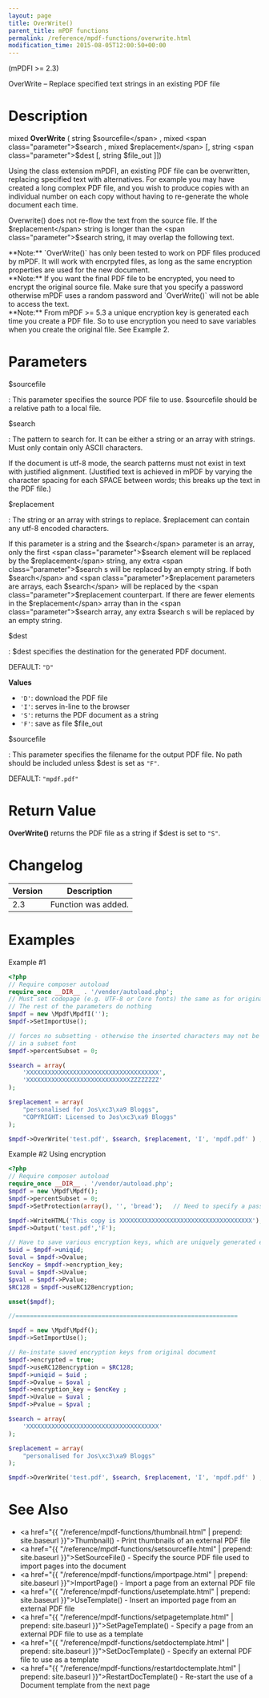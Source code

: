 ```yaml
---
layout: page
title: OverWrite()
parent_title: mPDF functions
permalink: /reference/mpdf-functions/overwrite.html
modification_time: 2015-08-05T12:00:50+00:00
---
```


(mPDFI >= 2.3)

OverWrite – Replace specified text strings in an existing PDF file

# Description

mixed **OverWrite** ( 
string <span class="parameter">$sourcefile</span> , 
mixed <span class="parameter">$search</span> , 
mixed <span class="parameter">$replacement</span> 
[, string <span class="parameter">$dest</span> 
[, string <span class="parameter">$file_out</span> 
]])

Using the class extension mPDFI, an existing PDF file can be overwritten, replacing specified text with alternatives. 
For example you may have created a long complex PDF file, and you wish to produce copies with an individual number on 
each copy without having to re-generate the whole document each time.

Overwrite() does not re-flow the text from the source file. If the <span class="parameter">$replacement</span> string 
is longer than the <span class="parameter">$search</span> string, it may overlap the following text.

<div class="alert alert-info" role="alert" markdown="1">
  **Note:** `OverWrite()` has only been tested to work on PDF files produced by mPDF. It will work 
  with encrpyted files, as long as the same encryption properties are used for the new document.
</div>

<div class="alert alert-info" role="alert" markdown="1">
  **Note:** If you want the final PDF file to be encrypted, you need to encrypt the original source 
  file. Make sure that you specify a password otherwise mPDF uses a random password and `OverWrite()` will not 
  be able to access the text.
</div>

<div class="alert alert-info" role="alert" markdown="1">
  **Note:** From mPDF >= 5.3 a unique encryption key is generated each time you create a PDF file. 
  So to use encryption you need to save variables when you create the original file. See Example 2.
</div>

# Parameters

<span class="parameter">$sourcefile</span>

: This parameter specifies the source PDF file to use. <span class="parameter">$sourcefile</span> should be a relative 
  path to a local file.

<span class="parameter">$search</span>

: The pattern to search for. It can be either a string or an array with strings. Must only contain only ASCII characters.

  If the document is utf-8 mode, the search patterns must not exist in text with justified alignment. (Justified 
  text is achieved in mPDF by varying the character spacing for each <span class="smallblock">SPACE</span> between 
  words; this breaks up the text in the PDF file.)

<span class="parameter">$replacement</span>

: The string or an array with strings to replace. <span class="parameter">$replacement</span> can contain any utf-8 
  encoded characters.

  If this parameter is a string and the <span class="parameter">$search</span> parameter is an array, only the 
  first <span class="parameter">$search</span> element will be replaced by the <span class="parameter">$replacement</span> 
  string, any extra <span class="parameter">$search</span> s will be replaced by an empty string. If both 
  <span class="parameter">$search</span> and <span class="parameter">$replacement</span> parameters are arrays, 
  each <span class="parameter">$search</span> will be replaced by the <span class="parameter">$replacement</span> 
  counterpart. If there are fewer elements in the <span class="parameter">$replacement</span> array than in the 
  <span class="parameter">$search</span> array, any extra <span class="parameter">$search</span> s will be replaced 
  by an empty string.

<span class="parameter">$dest</span>

: <span class="parameter">$dest</span> specifies the destination for the generated PDF document.

  <span class="smallblock">DEFAULT</span>: `"D"`

  **Values**

  * `'D'`: download the PDF file
  * `'I'`: serves in-line to the browser
  * `'S'`: returns the PDF document as a string
  * `'F'`: save as file <span class="parameter">$file_out</span>

<span class="parameter">$sourcefile</span>

: This parameter specifies the filename for the output PDF file. No path should be included unless 
  <span class="parameter">$dest</span> is set as `"F"`.

  <span class="smallblock">DEFAULT</span>: `"mpdf.pdf"`

# Return Value

**OverWrite()** returns the PDF file as a string if <span class="parameter">$dest</span> is set to `"S"`.

# Changelog

<table class="table">
<thead>
<tr>
    <th>Version</th>
    <th>Description</th>
</tr>
</thead>
<tbody>
<tr>
    <td>2.3</td>
    <td>Function was added.</td>
</tr>
</tbody>
</table>

# Examples

Example #1

```php
<?php
// Require composer autoload
require_once __DIR__ . '/vendor/autoload.php';
// Must set codepage (e.g. UTF-8 or Core fonts) the same as for original document
// The rest of the parameters do nothing
$mpdf = new \Mpdf\MpdfI('');
$mpdf->SetImportUse();

// forces no subsetting - otherwise the inserted characters may not be contained 
// in a subset font
$mpdf->percentSubset = 0;

$search = array(
	'XXXXXXXXXXXXXXXXXXXXXXXXXXXXXXXXXXXXX',
	'XXXXXXXXXXXXXXXXXXXXXXXXXXXXXZZZZZZZZ'
);

$replacement = array(
	"personalised for Jos\xc3\xa9 Bloggs",
	"COPYRIGHT: Licensed to Jos\xc3\xa9 Bloggs"
);

$mpdf->OverWrite('test.pdf', $search, $replacement, 'I', 'mpdf.pdf' ) ;

```

Example #2  Using encryption

```php
<?php
// Require composer autoload
require_once __DIR__ . '/vendor/autoload.php';
$mpdf = new \Mpdf\Mpdf();
$mpdf->percentSubset = 0;
$mpdf->SetProtection(array(), '', 'bread');   // Need to specify a password

$mpdf->WriteHTML('This copy is XXXXXXXXXXXXXXXXXXXXXXXXXXXXXXXXXXXXX');
$mpdf->Output('test.pdf','F');

// Have to save various encryption keys, which are uniquely generated each document
$uid = $mpdf->uniqid;
$oval = $mpdf->Ovalue;
$encKey = $mpdf->encryption_key;
$uval = $mpdf->Uvalue;
$pval = $mpdf->Pvalue;
$RC128 = $mpdf->useRC128encryption;

unset($mpdf);

//==============================================================

$mpdf = new \Mpdf\Mpdf();
$mpdf->SetImportUse();

// Re-instate saved encryption keys from original document
$mpdf->encrypted = true;
$mpdf->useRC128encryption = $RC128;
$mpdf->uniqid = $uid ;
$mpdf->Ovalue = $oval ;
$mpdf->encryption_key = $encKey ;
$mpdf->Uvalue = $uval ;
$mpdf->Pvalue = $pval ;

$search = array(
	'XXXXXXXXXXXXXXXXXXXXXXXXXXXXXXXXXXXXX'
);

$replacement = array(
	"personalised for Jos\xc3\xa9 Bloggs"
);

$mpdf->OverWrite('test.pdf', $search, $replacement, 'I', 'mpdf.pdf' ) ;

```

# See Also

- <a href="{{ "/reference/mpdf-functions/thumbnail.html" | prepend: site.baseurl }}">Thumbnail()</a> - Print thumbnails of an external PDF file
- <a href="{{ "/reference/mpdf-functions/setsourcefile.html" | prepend: site.baseurl }}">SetSourceFile()</a> - Specify the source PDF file used to import pages into the document
- <a href="{{ "/reference/mpdf-functions/importpage.html" | prepend: site.baseurl }}">ImportPage()</a> - Import a page from an external PDF file
- <a href="{{ "/reference/mpdf-functions/usetemplate.html" | prepend: site.baseurl }}">UseTemplate()</a> - Insert an imported page from an external PDF file
- <a href="{{ "/reference/mpdf-functions/setpagetemplate.html" | prepend: site.baseurl }}">SetPageTemplate()</a> - Specify a page from an external PDF file to use as a template
- <a href="{{ "/reference/mpdf-functions/setdoctemplate.html" | prepend: site.baseurl }}">SetDocTemplate()</a> - Specify an external PDF file to use as a template
- <a href="{{ "/reference/mpdf-functions/restartdoctemplate.html" | prepend: site.baseurl }}">RestartDocTemplate()</a> - Re-start the use of a Document template from the next page

